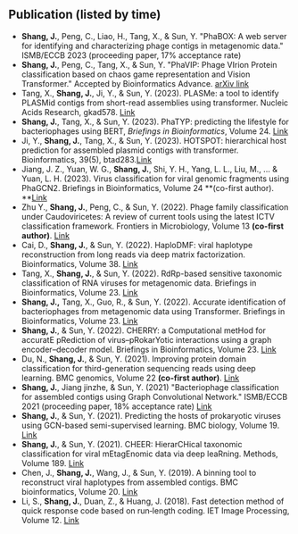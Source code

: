 ## Publication (listed by time)

- **Shang, J.**, Peng, C., Liao, H., Tang, X., & Sun, Y. "PhaBOX: A web server for identifying and characterizing phage contigs in metagenomic data." ISMB/ECCB 2023 (proceeding paper, 17% acceptance rate)
- **Shang, J.**, Peng, C., Tang, X., & Sun, Y. "PhaVIP: Phage VIrion Protein classification based on chaos game representation and Vision Transformer." Accepted by Bioinformatics Advance. [arXiv link](https://arxiv.org/pdf/2303.15707.pdf)
- Tang, X., **Shang, J.**, Ji, Y., & Sun, Y. (2023). PLASMe: a tool to identify PLASMid contigs from short-read assemblies using transformer. Nucleic Acids Research, gkad578. [Link]([https://academic.oup.com/bib/article/23/2/bbac011/6523411](https://academic.oup.com/nar/advance-article/doi/10.1093/nar/gkad578/7222081))
- **Shang, J.**, Tang, X., & Sun, Y. (2023). PhaTYP: predicting the lifestyle for bacteriophages using BERT, *Briefings in Bioinformatics*, Volume 24. [Link](https://academic.oup.com/bib/article/24/1/bbac487/6842869)
- Ji, Y., **Shang, J.**, Tang, X., & Sun, Y. (2023). HOTSPOT: hierarchical host prediction for assembled plasmid contigs with transformer. Bioinformatics, 39(5), btad283.[Link](https://academic.oup.com/bioinformatics/article/39/5/btad283/7136643)
-  Jiang, J. Z., Yuan, W. G., **Shang, J.**, Shi, Y. H., Yang, L. L., Liu, M., ... & Yuan, L. H. (2023). Virus classification for viral genomic fragments using PhaGCN2. Briefings in Bioinformatics, Volume 24 **(co-first author). **[Link](https://doi.org/10.1093/bib/bbac505)
- Zhu Y., **Shang, J.**, Peng, C., & Sun, Y. (2022). Phage family classification under Caudoviricetes: A review of current tools using the latest ICTV classification framework. Frontiers in Microbiology, Volume 13 **(co-first author)**. [Link](https://www.frontiersin.org/articles/10.3389/fmicb.2022.1032186/full)
- Cai, D., **Shang, J.**, & Sun, Y. (2022). HaploDMF: viral haplotype reconstruction from long reads via deep matrix factorization. Bioinformatics, Volume 38. [Link](https://academic.oup.com/bioinformatics/article/38/24/5360/6780015)
- Tang, X., **Shang, J.**, & Sun, Y. (2022). RdRp-based sensitive taxonomic classification of RNA viruses for metagenomic data. Briefings in Bioinformatics, Volume 23. [Link](https://academic.oup.com/bib/article/23/2/bbac011/6523411)
-  **Shang, J.,** Tang, X., Guo, R., & Sun, Y. (2022). Accurate identification of bacteriophages from metagenomic data using Transformer. Briefings in Bioinformatics, Volume 23. [Link](https://academic.oup.com/bib/article/23/4/bbac258/6620872)
-  **Shang, J.**, & Sun, Y. (2022). CHERRY: a Computational metHod for accuratE pRediction of virus–pRokarYotic interactions using a graph encoder–decoder model. Briefings in Bioinformatics, Volume 23. [Link](https://academic.oup.com/bib/article/23/5/bbac182/6589865)
- Du, N., **Shang, J.**, & Sun, Y. (2021). Improving protein domain classification for third-generation sequencing reads using deep learning. BMC genomics, Volume 22 **(co-first author)**. [Link](https://bmcgenomics.biomedcentral.com/articles/10.1186/s12864-021-07468-7)
- **Shang, J.**, Jiang jinzhe, & Sun, Y. (2021) "Bacteriophage classification for assembled contigs using Graph Convolutional Network." ISMB/ECCB 2021 (proceeding paper, 18% acceptance rate) [Link](https://academic.oup.com/bioinformatics/article/37/Supplement_1/i25/6319660)
-  **Shang, J.**, & Sun, Y. (2021). Predicting the hosts of prokaryotic viruses using GCN-based semi-supervised learning. BMC biology, Volume 19. [Link](https://bmcbiol.biomedcentral.com/articles/10.1186/s12915-021-01180-4)
-  **Shang, J.**, & Sun, Y. (2021). CHEER: HierarCHical taxonomic classification for viral mEtagEnomic data via deep leaRning. Methods, Volume 189. [Link](https://www.sciencedirect.com/science/article/pii/S1046202319302683)
-  Chen, J., **Shang, J.**, Wang, J., & Sun, Y. (2019). A binning tool to reconstruct viral haplotypes from assembled contigs. BMC bioinformatics, Volume 20. [Link](https://bmcbioinformatics.biomedcentral.com/articles/10.1186/s12859-019-3138-1)
-  Li, S., **Shang, J.**, Duan, Z., & Huang, J. (2018). Fast detection method of quick response code based on run‐length coding. IET Image Processing, Volume 12. [Link](https://ietresearch.onlinelibrary.wiley.com/doi/10.1049/iet-ipr.2017.0677)
